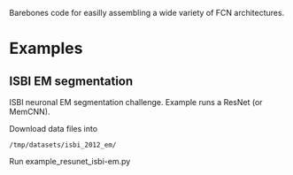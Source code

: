 Barebones code for easilly assembling a wide variety of FCN architectures.

# Examples #

## ISBI EM segmentation ##

ISBI neuronal EM segmentation challenge. Example runs a ResNet (or MemCNN).

Download data files into
```
/tmp/datasets/isbi_2012_em/
```

Run example_resunet_isbi-em.py
